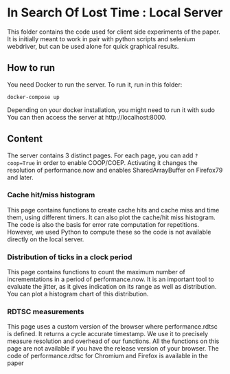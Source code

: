 # In Search Of Lost Time : Local Server

This folder contains the code used for client side experiments of the paper.
It is initially meant to work in pair with python scripts and selenium webdriver, but can be used alone for quick graphical results.

## How to run
You need Docker to run the server.
To run it, run in this folder:

` docker-compose up `

Depending on your docker installation, you might need to run it with sudo
You can then access the server at http://localhost:8000.

## Content
The server contains 3 distinct pages. For each page, you can add `?coop=True` in order to enable COOP/COEP. Activating it changes the resolution of performance.now and enables SharedArrayBuffer on Firefox79 and later.

### Cache hit/miss histogram
This page contains functions to create cache hits and cache miss and time them, using different timers. It can also plot the cache/hit miss histogram.
The code is also the basis for error rate computation for repetitions. However, we used Python to compute these so the code is not available directly on the local server.

### Distribution of ticks in a clock period
This page contains functions to count the maximum number of incrementations in a period of performance.now. It is an important tool to evaluate the jitter, as it gives indication on its range as well as distribution. You can plot a histogram chart of this distribution.

### RDTSC measurements
This page uses a custom version of the browser where performance.rdtsc is defined. It returns a cycle accurate timestamp. We use it to precisely measure resolution and overhead of our functions.
All the functions on this page are not available if you have the release version of your browser. The code of performance.rdtsc for Chromium and Firefox is available in the paper

